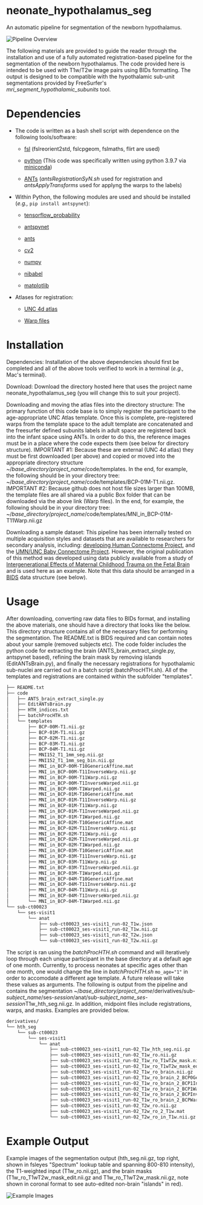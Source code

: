 # neonate_hypothalamus_seg
An automatic pipeline for segmentation of the newborn hypothalamus.

![Pipeline Overview](PipelineOverview.jpeg)

The following materials are provided to guide the reader through the installation and use of a fully automated registration-based pipeline for the segmentation of the newborn hypothalamus. The code provided here is intended to be used with T1w/T2w image pairs using BIDs formatting. The output is designed to be compatible with the hypothalamic sub-unit segmentations provided by FreeSurfer's *mri_segment_hypothalamic_subunits* tool.

# Dependencies

* The code is written as a bash shell script with dependence on the following tools/software:

  * [fsl](https://fsl.fmrib.ox.ac.uk/fsl/fslwiki/FslInstallation) (fslreorient2std, fslcpgeom, fslmaths, flirt are used)

  * [python](https://www.python.org/downloads/) (This code was specifically written using python 3.9.7 via [miniconda](https://docs.conda.io/en/main/miniconda.html))

  * [ANTs](http://stnava.github.io/ANTs/) (*antsRegistrationSyN.sh* used for registration and *antsApplyTransforms* used for applyng the warps to the labels)

* Within Python, the following modules are used and should be installed (*e.g.,* `pip install antspynet`):

  * [tensorflow_probability](https://www.tensorflow.org/probability/install)

  * [antspynet](https://pypi.org/project/antspynet/)

  * [ants](https://pypi.org/project/ants/)

  * [cv2](https://pypi.org/project/opencv-python/)

  * [numpy](https://pypi.org/project/numpy/)

  * [nibabel](https://pypi.org/project/nibabel/)

  * [matplotlib](https://pypi.org/project/matplotlib/)

* Atlases for registration:

  * [UNC 4d atlas](https://www.nitrc.org/projects/uncbcp_4d_atlas/)
  
  * [Warp files]()

# Installation

Dependencies: Installation of the above dependencies should first be completed and all of the above tools verified to work  in a terminal (*e.g.,* Mac's terminal).

Download: Download the directory hosted here that uses the project name neonate_hypothalamus_seg (you will change this to suit your project). 

Downloading and moving the atlas files into the directory structure: The primary function of this code base is to simply register the participant to the age-appropriate UNC Atlas template. Once this is complete, pre-registered warps from the template space to the adult template are concatenated and the freesurfer defined subunits labels in adult space are registered back into the infant space using ANTs. In order to do this, the reference images must be in a place where the code expects them (see below for directory structure). IMPORTANT #1: Because these are external (UNC 4d atlas) they must be first downloaded (per above) and copied or moved into the appropriate directory structure ~/*base_directory*/*project_name*/code/templates. In the end, for example, the following should be in your directory tree: ~/*base_directory*/*project_name*/code/templates/BCP-01M-T1.nii.gz. IMPORTANT #2: Because github does not host file sizes larger than 100MB, the template files are all shared via a public Box folder that can be downloaded via the above link (Warp files). In the end, for example, the following should be in your directory tree: ~/*base_directory*/*project_name*/code/templates/MNI_in_BCP-01M-T11Warp.nii.gz

Downloading a sample dataset: This pipeline has been internally tested on multiple acquisition styles and datasets that are available to researchers for secondary analysis, including: [developing Human Connectome Project](http://www.developingconnectome.org/data-release/data-release-user-guide/), and the [UMN/UNC Baby Connectome Project](https://nda.nih.gov/edit_collection.html?id=2848). However, the original publication of this method was developed using data publicly available from a study of [Intergenerational Effects of Maternal Childhood Trauma on the Fetal Brain](https://nda.nih.gov/edit_collection.html?id=2308) and is used here as an example. Note that this data should be arranged in a [BIDS](https://bids-specification.readthedocs.io/en/stable/) data structure (see below).

# Usage

After downloading, converting raw data files to BIDs format, and installing the above materials, one should have a directory that looks like the below. This directory structure contains all of the necessary files for performing the segmentation. The README.txt is BIDS required and can contain notes about your sample (removed subjects etc). The code folder includes the python code for extracting the brain (ANTS_brain_extract_single.py, antspynet based), refining the brain mask by removing islands (EditANTsBrain.py), and finally the necessary registrations for hypothalamic sub-nuclei are carried out in a batch script (batchProcHTH.sh). All of the templates and registrations are contained within the subfolder "templates".

```bash
├── README.txt
├── code
│   ├── ANTS_brain_extract_single.py
│   ├── EditANTsBrain.py
│   ├── HTH_indices.txt
│   ├── batchProcHTH.sh
│   └── templates
│       ├── BCP-00M-T1.nii.gz
│       ├── BCP-01M-T1.nii.gz
│       ├── BCP-02M-T1.nii.gz
│       ├── BCP-03M-T1.nii.gz
│       ├── BCP-04M-T1.nii.gz
│       ├── MNI152_T1_1mm_seg.nii.gz
│       ├── MNI152_T1_1mm_seg_bin.nii.gz
│       ├── MNI_in_BCP-00M-T10GenericAffine.mat
│       ├── MNI_in_BCP-00M-T11InverseWarp.nii.gz
│       ├── MNI_in_BCP-00M-T11Warp.nii.gz
│       ├── MNI_in_BCP-00M-T1InverseWarped.nii.gz
│       ├── MNI_in_BCP-00M-T1Warped.nii.gz
│       ├── MNI_in_BCP-01M-T10GenericAffine.mat
│       ├── MNI_in_BCP-01M-T11InverseWarp.nii.gz
│       ├── MNI_in_BCP-01M-T11Warp.nii.gz
│       ├── MNI_in_BCP-01M-T1InverseWarped.nii.gz
│       ├── MNI_in_BCP-01M-T1Warped.nii.gz
│       ├── MNI_in_BCP-02M-T10GenericAffine.mat
│       ├── MNI_in_BCP-02M-T11InverseWarp.nii.gz
│       ├── MNI_in_BCP-02M-T11Warp.nii.gz
│       ├── MNI_in_BCP-02M-T1InverseWarped.nii.gz
│       ├── MNI_in_BCP-02M-T1Warped.nii.gz
│       ├── MNI_in_BCP-03M-T10GenericAffine.mat
│       ├── MNI_in_BCP-03M-T11InverseWarp.nii.gz
│       ├── MNI_in_BCP-03M-T11Warp.nii.gz
│       ├── MNI_in_BCP-03M-T1InverseWarped.nii.gz
│       ├── MNI_in_BCP-03M-T1Warped.nii.gz
│       ├── MNI_in_BCP-04M-T10GenericAffine.mat
│       ├── MNI_in_BCP-04M-T11InverseWarp.nii.gz
│       ├── MNI_in_BCP-04M-T11Warp.nii.gz
│       ├── MNI_in_BCP-04M-T1InverseWarped.nii.gz
│       └── MNI_in_BCP-04M-T1Warped.nii.gz
└── sub-ct00023
    └── ses-visit1
        └── anat
            ├── sub-ct00023_ses-visit1_run-02_T1w.json
            ├── sub-ct00023_ses-visit1_run-02_T1w.nii.gz
            ├── sub-ct00023_ses-visit1_run-02_T2w.json
            └── sub-ct00023_ses-visit1_run-02_T2w.nii.gz
```

The script is ran using the *batchProcHTH.sh* command and will iteratively loop through each unique participant in the base directory at a default age of one month. Currently, to process neonates at specific ages other than one month, one would change the line in *batchProcHTH.sh* ```mo_age="1"``` in order to accomodate a different age template. A future release will take these values as arguments. The following is output from the pipeline and contains the segmentation ~/*base_directory*/*project_name*/derivatives/sub-*subject_name*/ses-*session*/anat/sub-*subject_name_ses-session*T1w_hth_seg.nii.gz. In addition, midpoint files include registrations, warps, and masks. Examples are provided below. 

```bash
derivatives/
└── hth_seg
    └── sub-ct00023
        └── ses-visit1
            └── anat
                ├── sub-ct00023_ses-visit1_run-02_T1w_hth_seg.nii.gz
                ├── sub-ct00023_ses-visit1_run-02_T1w_ro.nii.gz
                ├── sub-ct00023_ses-visit1_run-02_T1w_ro_T1wT2w_mask.nii.gz
                ├── sub-ct00023_ses-visit1_run-02_T1w_ro_T1wT2w_mask_edit.nii.gz
                ├── sub-ct00023_ses-visit1_run-02_T1w_ro_brain.nii.gz
                ├── sub-ct00023_ses-visit1_run-02_T1w_ro_brain_2_BCP0GenericAffine.mat
                ├── sub-ct00023_ses-visit1_run-02_T1w_ro_brain_2_BCP1InverseWarp.nii.gz
                ├── sub-ct00023_ses-visit1_run-02_T1w_ro_brain_2_BCP1Warp.nii.gz
                ├── sub-ct00023_ses-visit1_run-02_T1w_ro_brain_2_BCPInverseWarped.nii.gz
                ├── sub-ct00023_ses-visit1_run-02_T1w_ro_brain_2_BCPWarped.nii.gz
                ├── sub-ct00023_ses-visit1_run-02_T2w_ro.nii.gz
                ├── sub-ct00023_ses-visit1_run-02_T2w_ro_2_T1w.mat
                └── sub-ct00023_ses-visit1_run-02_T2w_ro_in_T1w.nii.gz
```

# Example Output

Example images of the segmentation output (hth_seg.nii.gz, top right, shown in fsleyes "Spectrum" lookup table and spanning 800-810 intensity), the T1-weighted input (T1w_ro.nii.gz), and the brain masks (T1w_ro_T1wT2w_mask_edit.nii.gz and T1w_ro_T1wT2w_mask.nii.gz, note shown in coronal format to see auto-edited non-brain "islands" in red).

![Example Images](ExampleSegs.jpeg)
